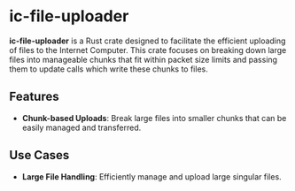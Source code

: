 # ic-file-uploader

**ic-file-uploader** is a Rust crate designed to facilitate the efficient uploading of files to the Internet Computer. This crate focuses on breaking down large files into manageable chunks that fit within packet size limits and passing them to update calls which write these chunks to files.

## Features

- **Chunk-based Uploads**: Break large files into smaller chunks that can be easily managed and transferred.

## Use Cases

- **Large File Handling**: Efficiently manage and upload large singular files.


